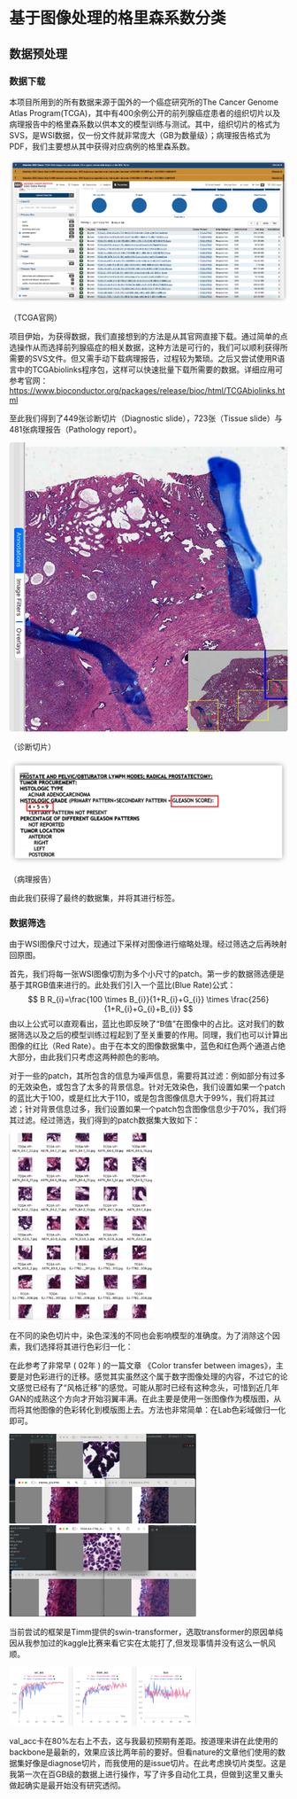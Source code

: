 # 基于图像处理的格里森系数分类

## 数据预处理

### 数据下载

本项目所用到的所有数据来源于国外的一个癌症研究所的The Cancer Genome Atlas Program(TCGA)，其中有400余例公开的前列腺癌症患者的组织切片以及病理报告中的格里森系数以供本文的模型训练与测试。其中，组织切片的格式为SVS，是WSI数据，仅一份文件就非常庞大（GB为数量级）；病理报告格式为PDF，我们主要想从其中获得对应病例的格里森系数。

![webimage](./image/webimage.png)

（TCGA官网）

项目伊始，为获得数据，我们直接想到的方法是从其官网直接下载。通过简单的点选操作从而选择前列腺癌症的相关数据，这种方法是可行的，我们可以顺利获得所需要的SVS文件。但又需手动下载病理报告，过程较为繁琐。之后又尝试使用R语言中的TCGAbiolinks程序包，这样可以快速批量下载所需要的数据。详细应用可参考官网：https://www.bioconductor.org/packages/release/bioc/html/TCGAbiolinks.html

至此我们得到了449张诊断切片（Diagnostic slide），723张（Tissue slide）与481张病理报告（Pathology report）。

![example1](./image/example1.png)



（诊断切片）

![example2](./image/example2.png)

（病理报告）

由此我们获得了最终的数据集，并将其进行标签。

### 数据筛选

由于WSI图像尺寸过大，现通过下采样对图像进行缩略处理。经过筛选之后再映射回原图。

首先，我们将每一张WSI图像切割为多个小尺寸的patch。第一步的数据筛选便是基于其RGB值来进行的。此处我们引入一个蓝比(Blue Rate)公式：
$$
B R_{i}=\frac{100 \times B_{i}}{1+R_{i}+G_{i}} \times \frac{256}{1+R_{i}+G_{i}+B_{i}}
$$
​	由以上公式可以直观看出，蓝比也即反映了“B值”在图像中的占比。这对我们的数据筛选以及之后的模型训练过程起到了至关重要的作用。同理，我们也可以计算出图像的红比（Red Rate）。由于在本文的图像数据集中，蓝色和红色两个通道占绝大部分，由此我们只考虑这两种颜色的影响。

​	对于一些的patch，其所包含的信息为噪声信息，需要将其过滤：例如部分有过多的无效染色，或包含了太多的背景信息。针对无效染色，我们设置如果一个patch的蓝比大于100，或是红比大于110，或是包含图像信息大于99%，我们将其过滤；针对背景信息过多，我们设置如果一个patch包含图像信息少于70%，我们将其过滤。经过筛选，我们得到的patch数据集大致如下：

<img src="./image/Patch_many.png" alt="Patch_many" style="zoom: 33%;" />

在不同的染色切片中，染色深浅的不同也会影响模型的准确度。为了消除这个因素，我们选择将其进行色彩归一化：

在此参考了非常早 ( 02年 ) 的一篇文章 《Color transfer between images》，主要是对色彩进行的迁移。感觉其实虽然这个属于数字图像处理的内容，不过它的论文感觉已经有了“风格迁移”的感觉。可能从那时已经有这种念头，可惜到近几年GAN的成熟这个方向才开始羽翼丰满。在此主要是使用一张图像作为模版图，从而将其他图像的色彩转化到模版图上去。方法也非常简单：在Lab色彩域做归一化即可。

<img src="./image/image_transform.png" alt="image_transform" style="zoom:33%;" />

<img src="./image/image_transform2.png" alt="image_transform" style="zoom:33%;" />



​	当前尝试的框架是Timm提供的swin-transformer，选取transformer的原因单纯因从我参加过的kaggle比赛来看它实在太能打了,但发现事情并没有这么一帆风顺。

<img src="./image/loss.png" alt="image_transform" style="zoom:33%;" />

​	val_acc卡在80%左右上不去，这与我最初预期有差距。按道理来讲在此使用的backbone是最新的，效果应该比两年前的要好。但看nature的文章他们使用的数据集好像是diagnose切片，而我使用的是issue切片。在此考虑换切片类型。这是我第一次在百GB级的数据上进行操作，写了许多自动化工具，但做到这里又重头做起确实是最开始没有研究透彻。
